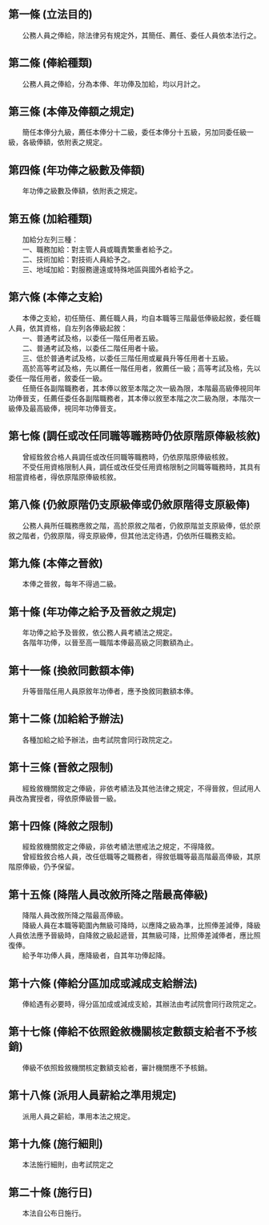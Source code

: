 第一條 (立法目的)
-----------------
　　公務人員之俸給，除法律另有規定外，其簡任、薦任、委任人員依本法行之。  


第二條 (俸給種類)
-----------------
　　公務人員之俸給，分為本俸、年功俸及加給，均以月計之。  


第三條 (本俸及俸額之規定)
-------------------------
　　簡任本俸分九級，薦任本俸分十二級，委任本俸分十五級，另加同委任級一級，各級俸額，依附表之規定。  


第四條 (年功俸之級數及俸額)
---------------------------
　　年功俸之級數及俸額，依附表之規定。  


第五條 (加給種類)
-----------------
　　加給分左列三種：  
　　一、職務加給：對主管人員或職責繁重者給予之。  
　　二、技術加給：對技術人員給予之。  
　　三、地域加給：對服務邊遠或特殊地區與國外者給予之。  


第六條 (本俸之支給)
-------------------
　　本俸之支給，初任簡任、薦任職人員，均自本職等三階最低俸級起敘，委任職人員，依其資格，自左列各俸級起敘：  
　　一、普通考試及格，以委任一階任用者五級。　　  
　　二、普通考試及格，以委任二階任用者十級。  
　　三、低於普通考試及格，以委任三階任用或雇員升等任用者十五級。  
　　高於高等考試及格，先以薦任一階任用者，敘薦任一級；高等考試及格，先以委任一階任用者，敘委任一級。  
　　任簡任各副階職務者，其本俸以敘至本階之次一級為限，本階最高級俸視同年功俸晉支，任薦任委任各副階職務者，其本俸以敘至本階之次二級為限，本階次一級俸及最高級俸，視同年功俸晉支。　  


第七條 (調任或改任同職等職務時仍依原階原俸級核敘)
-------------------------------------------------
　　曾經銓敘合格人員調任或改任同職等職務時，仍依原階原俸級核敘。  
　　不受任用資格限制人員，調任或改任受任用資格限制之同職等職務時，其具有相當資格者，得依原階原俸級核敘。  


第八條 (仍敘原階仍支原級俸或仍敘原階得支原級俸)
-----------------------------------------------
　　公務人員所任職務應敘之階，高於原敘之階者，仍敘原階並支原級俸，低於原敘之階者，仍敘原階，得支原級俸，但其他法定待遇，仍依所任職務支給。  


第九條 (本俸之晉敘)
-------------------
　　本俸之晉敘，每年不得過二級。  


第十條 (年功俸之給予及晉敘之規定)
---------------------------------
　　年功俸之給予及晉敘，依公務人員考績法之規定。　　  
　　各階年功俸，以晉至高一職階本俸最高級之同數額為止。  


第十一條 (換敘同數額本俸)
-------------------------
　　升等晉階任用人員原敘年功俸者，應予換敘同數額本俸。  


第十二條 (加給給予辦法)
-----------------------
　　各種加給之給予辦法，由考試院會同行政院定之。  


第十三條 (晉敘之限制)
---------------------
　　經銓敘機關敘定之俸級，非依考績法及其他法律之規定，不得晉敘，但試用人員改為實授者，得依原俸級晉一級。  


第十四條 (降敘之限制)
---------------------
　　經銓敘機關敘定之俸級，非依考績法懲戒法之規定，不得降敘。  
　　曾經銓敘合格人員，改任低職等之職務者，得敘低職等最高階最高俸級，其原階原俸級，仍予保留。  


第十五條 (降階人員改敘所降之階最高俸級)
---------------------------------------
　　降階人員改敘所降之階最高俸級。  
　　降級人員在本職等範圍內無級可降時，以應降之級為準，比照俸差減俸，降級人員依法應予晉級時，自降敘之級起遞晉，其無級可降，比照俸差減俸者，應比照復俸。  
　　給予年功俸人員，應降級者，自其年功俸起降。  


第十六條 (俸給分區加成或減成支給辦法)
-------------------------------------
　　俸給遇有必要時，得分區加成或減成支給，其辦法由考試院會同行政院定之。  


第十七條 (俸給不依照銓敘機關核定數額支給者不予核銷)
---------------------------------------------------
　　俸級不依照銓敘機關核定數額支給者，審計機關應不予核銷。  


第十八條 (派用人員薪給之準用規定)
---------------------------------
　　派用人員之薪給，準用本法之規定。  


第十九條 (施行細則)
-------------------
　　本法施行細則，由考試院定之  


第二十條 (施行日)
-----------------
　　本法自公布日施行。